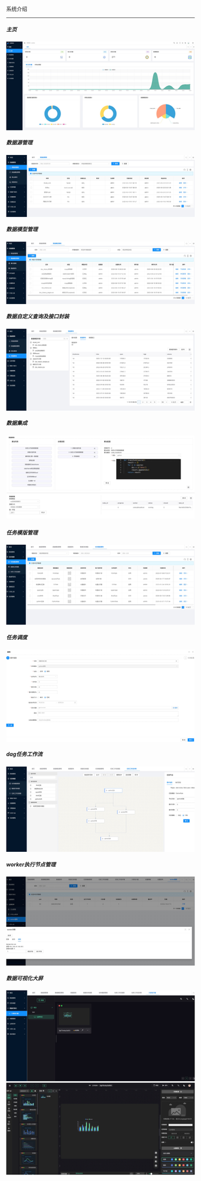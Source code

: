 系统介绍

----
##### 主页
![](/images/dashboard.png)
##### 数据源管理
![](/images/datasource.png)
##### 数据模型管理
![](/images/datamodel.png)
##### 数据自定义查询及接口封装
![](/images/data_query.png)
##### 数据集成
![](/images/etl.png)
##### 任务模版管理
![](/images/task_template.png)
##### 任务调度
![](/images/task_scheduler.png)
##### dag任务工作流
![](/images/dag.png)
##### worker执行节点管理
![](/images/worker_ops.png)
##### 数据可视化大屏
![](/images/bigscreen1.png)
![](/images/bigscreen2.png)


